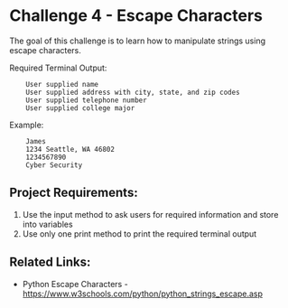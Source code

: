 # Challenge 4 - Escape Characters 

The goal of this challenge is to learn how to manipulate strings using escape characters. 

Required Terminal Output:
        
        User supplied name
        User supplied address with city, state, and zip codes
        User supplied telephone number
        User supplied college major

Example:

        James
        1234 Seattle, WA 46802
        1234567890
        Cyber Security

## Project Requirements:

1. Use the input method to ask users for required information and store into variables
2. Use only one print method to print the required terminal output

## Related Links:

- Python Escape Characters - https://www.w3schools.com/python/python_strings_escape.asp